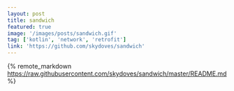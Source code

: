 ```yaml
---
layout: post
title: sandwich
featured: true
image: '/images/posts/sandwich.gif'
tag: ['kotlin', 'network', 'retrofit']
link: 'https://github.com/skydoves/sandwich'
---
```


{% remote_markdown https://raw.githubusercontent.com/skydoves/sandwich/master/README.md %}

